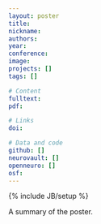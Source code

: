```yaml
---
layout: poster
title:
nickname:
authors:
year:
conference:
image:
projects: []
tags: []

# Content
fulltext:
pdf:

# Links
doi:

# Data and code
github: []
neurovault: []
openneuro: []
osf:
---
```

{% include JB/setup %}

A summary of the poster.
